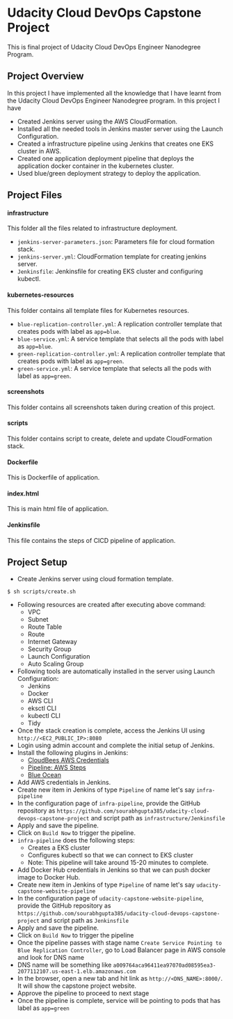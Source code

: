 # Udacity Cloud DevOps Capstone Project

This is final project of Udacity Cloud DevOps Engineer Nanodegree Program.

## Project Overview

In this project I have implemented all the knowledge that I have learnt from the Udacity Cloud DevOps Engineer Nanodegree program. In this project I have

-   Created Jenkins server using the AWS CloudFormation.
-   Installed all the needed tools in Jenkins master server using the Launch Configuration.
-   Created a infrastructure pipeline using Jenkins that creates one EKS cluster in AWS.
-   Created one application deployment pipeline that deploys the application docker container in the kubernetes cluster.
-   Used blue/green deployment strategy to deploy the application.

## Project Files

#### infrastructure

This folder all the files related to infrastructure deployment.

-   `jenkins-server-parameters.json`: Parameters file for cloud formation stack.
-   `jenkins-server.yml`: CloudFormation template for creating jenkins server.
-   `Jenkinsfile`: Jenkinsfile for creating EKS cluster and configuring kubectl.

#### kubernetes-resources

This folder contains all template files for Kubernetes resources.

-   `blue-replication-controller.yml`: A replication controller template that creates pods with label as `app=blue`.
-   `blue-service.yml`: A service template that selects all the pods with label as `app=blue`.
-   `green-replication-controller.yml`: A replication controller template that creates pods with label as `app=green`.
-   `green-service.yml`: A service template that selects all the pods with label as `app=green`.

#### screenshots

This folder contains all screenshots taken during creation of this project.

#### scripts

This folder contains script to create, delete and update CloudFormation stack.

#### Dockerfile

This is Dockerfile of application.

#### index.html

This is main html file of application.

#### Jenkinsfile

This file contains the steps of CICD pipeline of application.

## Project Setup

-   Create Jenkins server using cloud formation template.

```
$ sh scripts/create.sh
```

-   Following resources are created after executing above command:
    -   VPC
    -   Subnet
    -   Route Table
    -   Route
    -   Internet Gateway
    -   Security Group
    -   Launch Configuration
    -   Auto Scaling Group
-   Following tools are automatically installed in the server using Launch Configuration:
    -   Jenkins
    -   Docker
    -   AWS CLI
    -   eksctl CLI
    -   kubectl CLI
    -   Tidy
-   Once the stack creation is complete, access the Jenkins UI using `http://<EC2_PUBLIC_IP>:8080`
-   Login using admin account and complete the initial setup of Jenkins.
-   Install the following plugins in Jenkins:
    -   [CloudBees AWS Credentials](https://plugins.jenkins.io/aws-credentials/)
    -   [Pipeline: AWS Steps](https://plugins.jenkins.io/pipeline-aws/)
    -   [Blue Ocean](https://plugins.jenkins.io/blueocean/)
-   Add AWS credentials in Jenkins.
-   Create new item in Jenkins of type `Pipeline` of name let's say `infra-pipeline`
-   In the configuration page of `infra-pipeline`, provide the GitHub repository as `https://github.com/sourabhgupta385/udacity-cloud-devops-capstone-project` and script path as `infrastructure/Jenkinsfile`
-   Apply and save the pipeline.
-   Click on `Build Now` to trigger the pipeline.
-   `infra-pipeline` does the following steps:
    -   Creates a EKS cluster
    -   Configures kubectl so that we can connect to EKS cluster
    -   Note: This pipeline will take around 15-20 minutes to complete.
-   Add Docker Hub credentials in Jenkins so that we can push docker image to Docker Hub.
-   Create new item in Jenkins of type `Pipeline` of name let's say `udacity-capstone-website-pipeline`
-   In the configuration page of `udacity-capstone-website-pipeline`, provide the GitHub repository as `https://github.com/sourabhgupta385/udacity-cloud-devops-capstone-project` and script path as `Jenkinsfile`
-   Apply and save the pipeline.
-   Click on `Build Now` to trigger the pipeline
-   Once the pipeline passes with stage name `Create Service Pointing to Blue Replication Controller`, go to Load Balancer page in AWS console and look for DNS name
-   DNS name will be something like `a009764aca96411ea97070ad08595ea3-2077112107.us-east-1.elb.amazonaws.com`
-   In the browser, open a new tab and hit link as `http://<DNS_NAME>:8000/`. It will show the capstone project website.
-   Approve the pipeline to proceed to next stage
-   Once the pipeline is complete, service will be pointing to pods that has label as `app=green`